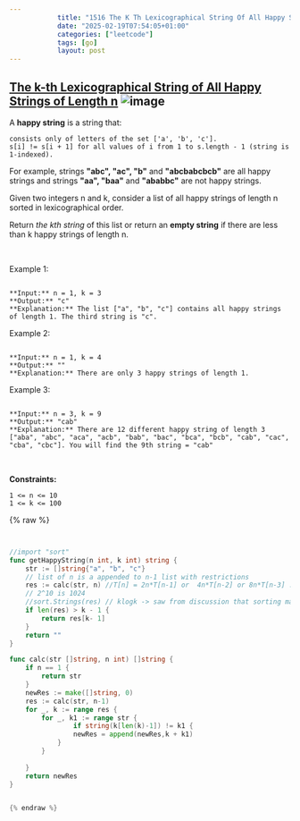 ```yaml
---
            title: "1516 The K Th Lexicographical String Of All Happy Strings Of Length N"
            date: "2025-02-19T07:54:05+01:00"
            categories: ["leetcode"]
            tags: [go]
            layout: post
---
```

            
## [The k-th Lexicographical String of All Happy Strings of Length n](https://leetcode.com/problems/the-k-th-lexicographical-string-of-all-happy-strings-of-length-n) ![image](https://img.shields.io/badge/Difficulty-Medium-orange)

A **happy string** is a string that:

	consists only of letters of the set ['a', 'b', 'c'].
	s[i] != s[i + 1] for all values of i from 1 to s.length - 1 (string is 1-indexed).

For example, strings **"abc", "ac", "b"** and **"abcbabcbcb"** are all happy strings and strings **"aa", "baa"** and **"ababbc"** are not happy strings.

Given two integers n and k, consider a list of all happy strings of length n sorted in lexicographical order.

Return *the kth string* of this list or return an **empty string** if there are less than k happy strings of length n.

 

Example 1:

```

**Input:** n = 1, k = 3
**Output:** "c"
**Explanation:** The list ["a", "b", "c"] contains all happy strings of length 1. The third string is "c".

```

Example 2:

```

**Input:** n = 1, k = 4
**Output:** ""
**Explanation:** There are only 3 happy strings of length 1.

```

Example 3:

```

**Input:** n = 3, k = 9
**Output:** "cab"
**Explanation:** There are 12 different happy string of length 3 ["aba", "abc", "aca", "acb", "bab", "bac", "bca", "bcb", "cab", "cac", "cba", "cbc"]. You will find the 9th string = "cab"

```

 

**Constraints:**

	1 <= n <= 10
	1 <= k <= 100

{% raw %}


````go


//import "sort"
func getHappyString(n int, k int) string {
    str := []string{"a", "b", "c"}
    // list of n is a appended to n-1 list with restrictions
    res := calc(str, n) //T[n] = 2n*T[n-1] or  4n*T[n-2] or 8n*T[n-3] ..., T[n-1] = 2*T[n-2] -> n2^n
    // 2^10 is 1024
    //sort.Strings(res) // klogk -> saw from discussion that sorting maybe skipped as well as backtracking builds strings in correct order
    if len(res) > k - 1 {
        return res[k- 1]
    }
    return ""
}

func calc(str []string, n int) []string {
    if n == 1 {
        return str
    }
    newRes := make([]string, 0)
    res := calc(str, n-1)
    for _, k := range res {
        for _, k1 := range str {
                if string(k[len(k)-1]) != k1 {
                newRes = append(newRes,k + k1)
            }
        }
        
    }
    return newRes
}


{% endraw %}
